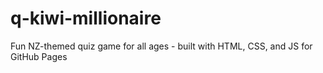 # q-kiwi-millionaire
Fun NZ-themed quiz game for all ages - built with HTML, CSS, and JS for GitHub Pages
